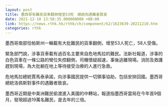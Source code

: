 ```yaml
---
layout: post
title: 墨西哥有難民貨車翻側增至53死　總統向遇難者致哀
date: 2021-12-10 13:58:35.000000000 +08:00
link: https://news.rthk.hk/rthk/ch/component/k2/1623639-20211210.htm
categories: rthk
---
```


墨西哥南部恰帕斯州一輛載有大批難民的貨車翻側，增至53人死亡，58人受傷。

緊急部門說，涉事貨車載有過百名主要來自危地馬拉的難民。法新社報道，涉事的白色貨車在一條公路的彎位失控翻側，司機懷疑超速，事後逃離現場。消防及救護趕到現場，為大批躺在地上等待接受治療的人進行急救。

危地馬拉總統賈馬泰承諾，向涉事國民提供一切領事協助，包括安排回國。墨西哥總統洛佩斯對事件的遇難者致哀。

墨西哥近期是中美洲難民偷渡進入美國的中轉站，報道指墨西哥當局在今年首9個月，發現超過19萬名難民，是去年的三倍。
